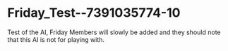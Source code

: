 # Friday_Test--7391035774-10
Test of the AI, Friday
Members will slowly be added and they should note that this AI is not for playing with.
